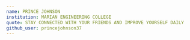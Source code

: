 ```yaml
---
name: PRINCE JOHNSON
institution: MARIAN ENGINEERING COLLEGE
quote: STAY CONNECTED WITH YOUR FRIENDS AND IMPROVE YOURSELF DAILY
github_user: princejohnson37
---
```

